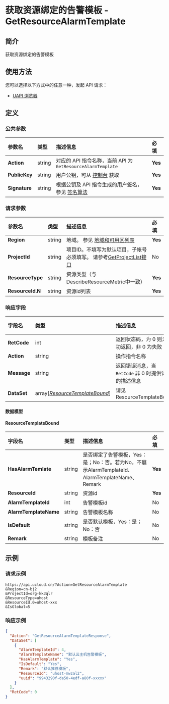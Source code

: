 # 获取资源绑定的告警模板 - GetResourceAlarmTemplate

## 简介

获取资源绑定的告警模板






## 使用方法

您可以选择以下方式中的任意一种，发起 API 请求：
- [UAPI 浏览器](https://console.ucloud.cn/uapi/detail?id=GetResourceAlarmTemplate)


## 定义

### 公共参数

| 参数名 | 类型 | 描述信息 | 必填 |
|:---|:---|:---|:---|
| **Action**     | string  | 对应的 API 指令名称，当前 API 为 `GetResourceAlarmTemplate`                        | **Yes** |
| **PublicKey**  | string  | 用户公钥，可从 [控制台](https://console.ucloud.cn/uapi/apikey) 获取                                             | **Yes** |
| **Signature**  | string  | 根据公钥及 API 指令生成的用户签名，参见 [签名算法](api/summary/signature.md)  | **Yes** |

### 请求参数

| 参数名 | 类型 | 描述信息 | 必填 |
|:---|:---|:---|:---|
| **Region** | string | 地域。 参见 [地域和可用区列表](api/summary/regionlist) |**Yes**|
| **ProjectId** | string | 项目ID。不填写为默认项目，子帐号必须填写。 请参考[GetProjectList接口](api/summary/get_project_list) |No|
| **ResourceType** | string | 资源类型（与DescribeResourceMetric中一致） |**Yes**|
| **ResourceId.N** | string | 资源id列表 |**Yes**|

### 响应字段

| 字段名 | 类型 | 描述信息 | 必填 |
|:---|:---|:---|:---|
| **RetCode** | int | 返回状态码，为 0 则为成功返回，非 0 为失败 |**Yes**|
| **Action** | string | 操作指令名称 |**Yes**|
| **Message** | string | 返回错误消息，当 `RetCode` 非 0 时提供详细的描述信息 |No|
| **DataSet** | array[[*ResourceTemplateBound*](#ResourceTemplateBound)] | 请见ResourceTemplateBound |**Yes**|

#### 数据模型


#### ResourceTemplateBound

| 字段名 | 类型 | 描述信息 | 必填 |
|:---|:---|:---|:---|
| **HasAlarmTemlate** | string | 是否绑定了告警模板，Yes：是；No：否。若为No，不展示AlarmTemplateId、AlarmTemplateName、Remark |**Yes**|
| **ResourceId** | string | 资源id |**Yes**|
| **AlarmTemplateId** | int | 告警模板id |No|
| **AlarmTemplateName** | string | 告警模板名称 |No|
| **IsDefault** | string | 是否默认模板，Yes：是；No：否 |No|
| **Remark** | string | 模板备注 |No|

## 示例

### 请求示例
    
```
https://api.ucloud.cn/?Action=GetResourceAlarmTemplate
&Region=cn-bj2
&ProjectId=org-kk3qlr
&ResourceType=uhost
&ResourceId.0=uhost-xxx
&IsGlobal=5
```

### 响应示例
    
```json
{
  "Action": "GetResourceAlarmTemplateResponse",
  "DataSet": [
    {
      "AlarmTemplateId": 4,
      "AlarmTemplateName": "默认云主机告警模板",
      "HasAlarmTemplate": "Yes",
      "IsDefault": "Yes",
      "Remark": "默认推荐模板",
      "ResourceId": "uhost-mwzal2",
      "uuid": "9943290f-da50-4edf-a80f-xxxxx"
    }
  ],
  "RetCode": 0
}
```





